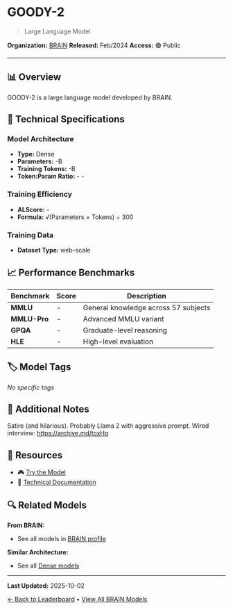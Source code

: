 # GOODY-2

> Large Language Model

**Organization:** [BRAIN](../../labs/brain.md)
**Released:** Feb/2024
**Access:** 🟢 Public

---

## 📊 Overview

GOODY-2 is a large language model developed by BRAIN.

## 🔧 Technical Specifications

### Model Architecture
- **Type:** Dense
- **Parameters:** -B
- **Training Tokens:** -B
- **Token:Param Ratio:** - -

### Training Efficiency
- **ALScore:** -
- **Formula:** √(Parameters × Tokens) ÷ 300

### Training Data
- **Dataset Type:** web-scale

## 📈 Performance Benchmarks

| Benchmark | Score | Description |
|-----------|-------|-------------|
| **MMLU** | - | General knowledge across 57 subjects |
| **MMLU-Pro** | - | Advanced MMLU variant |
| **GPQA** | - | Graduate-level reasoning |
| **HLE** | - | High-level evaluation |

## 🏷️ Model Tags

_No specific tags_

## 📝 Additional Notes

Satire (and hilarious). Probably Llama 2 with aggressive prompt. Wired interview: https://archive.md/toxHq

## 🔗 Resources

- 🎮 [Try the Model](https://www.goody2.ai/chat)
- 📄 [Technical Documentation](https://www.goody2.ai/goody2-modelcard.pdf)

## 🔍 Related Models

**From BRAIN:**
- See all models in [BRAIN profile](../../labs/brain.md)

**Similar Architecture:**
- See all [Dense models](../../architectures/dense.md)

---

**Last Updated:** 2025-10-02

[← Back to Leaderboard](../../README.md) • [View All BRAIN Models](../../labs/brain.md)
